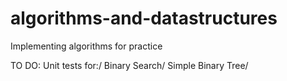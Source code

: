algorithms-and-datastructures
=============================

Implementing algorithms for practice

TO DO:
Unit tests for:/
Binary Search/
Simple Binary Tree/

